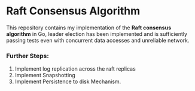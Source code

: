 # Raft Consensus Algorithm

This repository contains my implementation of the **Raft consensus algorithm** in Go, leader election has been 
implemented and is sufficiently passing tests even with concurrent data accesses and unreliable network. 

### Further Steps:
1. Implement log replication across the raft replicas
2. Implement Snapshotting
3. Implement Persistence to disk Mechanism.